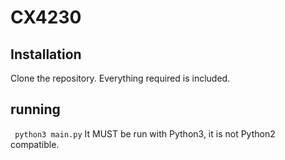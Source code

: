 # CX4230

## Installation 

Clone the repository. Everything required is included. 

## running 
``` python3 main.py``` 
It MUST be run with Python3, it is not Python2 compatible. 


